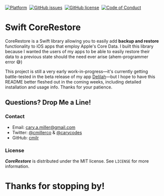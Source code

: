 [![Platform][mlw-badge]][repo]&nbsp;
[![GitHub issues][issues-badge]][issues]&nbsp;
[![GitHub license][license-badge]][license]&nbsp;
[![Code of Conduct][coc-badge]][coc]&nbsp;

# Swift CoreRestore
CoreRestore is a Swift library allowing you to easily add **backup and restore** functionality to iOS apps that employ Apple's Core Data. I built this library because I wanted the users of my apps to be able to easily restore their data to a previous state should the need ever arise (ahem-programmer error 😅)

This project is still a very early work-in-progress—it's currently getting battle-tested in the beta release of my app [Delilah](https://cmillerco.com/delilah)—but I hope to have this README better fleshed out in the coming weeks, including detailed installation and usage info. Thanks for your patience.

## Questions? Drop Me a Line!

### Contact
- Email: cary.a.miller@gmail.com
- Twitter: [@cmillerco](https://twitter.com/cmillerco) & [@carycodes](https://twitter.com/carycodes)
- GitHub: [cmilr](https://github.com/cmilr/)

### License
***CoreRestore*** is distributed under the MIT license. See ``LICENSE`` for more information.

# Thanks for stopping by!

<!--
Badge References
-->
[mlw-badge]:https://img.shields.io/badge/platform-iOS-8056d5.svg
[issues-badge]:https://img.shields.io/github/issues/cmilr/swift-core-restore.svg
[license-badge]:https://img.shields.io/github/license/cmilr/swift-core-restore.svg
[coc-badge]:https://img.shields.io/badge/code%20of-conduct-ff69b4.svg?style=flat

<!--
URL References
-->
[repo]:https://github.com/cmilr/swift-core-restore
[issues]:https://github.com/cmilr/swift-core-restore/issues
[license]:https://github.com/cmilr/swift-core-restore/blob/master/LICENSE
[coc]:https://github.com/cmilr/swift-core-restore/blob/master/CODE_OF_CONDUCT.md
